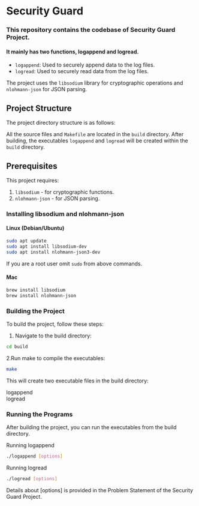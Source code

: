 # Security Guard
### This repository contains the codebase of Security Guard Project.
#### It mainly has two functions, logappend and logread.
- `logappend`: Used to securely append data to the log files.
- `logread`: Used to securely read data from the log files.

The project uses the `libsodium` library for cryptographic operations and `nlohmann-json` for JSON parsing.


## Project Structure

The project directory structure is as follows:

All the source files and `Makefile` are located in the `build` directory. After building, the executables `logappend` and `logread` will be created within the `build` directory.

## Prerequisites

This project requires:
1. `libsodium` - for cryptographic functions.
2. `nlohmann-json` - for JSON parsing.

### Installing libsodium and nlohmann-json

#### Linux (Debian/Ubuntu)
```bash
sudo apt update
sudo apt install libsodium-dev
sudo apt install nlohmann-json3-dev
```
If you are a root user omit `sudo` from above commands.
#### Mac

```bash 
brew install libsodium
brew install nlohmann-json
```

### Building the Project

To build the project, follow these steps:

1. Navigate to the build directory:

```bash
cd build
```

2.Run make to compile the executables:
```bash
make
```
This will create two executable files in the build directory:

logappend  
logread

### Running the Programs
After building the project, you can run the executables from the build directory.

Running logappend
```bash
./logappend [options]

```
Running logread
```bash
./logread [options]

```
Details about [options] is provided in the Problem Statement of the Security Guard Project.




